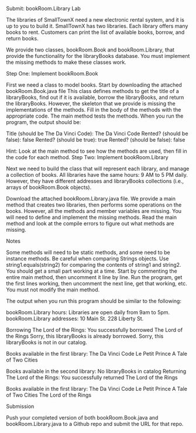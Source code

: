 Submit: bookRoom.Library Lab

The libraries of SmallTownX need a new electronic rental system, and it is up to you to build it. 
SmallTownX has two libraries. Each library offers many books to rent. 
Customers can print the list of available books, borrow, and return books. 

We provide two classes, bookRoom.Book and bookRoom.Library, that provide the functionality for the libraryBooks database. 
You must implement the missing methods to make these classes work. 

Step One: Implement bookRoom.Book 

First we need a class to model books. Start by downloading the attached bookRoom.Book.java file 
This class defines methods to get the title of a libraryBooks, find out if it is available, 
borrow the libraryBooks, and return the libraryBooks. However, the skeleton that we provide is missing 
the implementations of the methods. Fill in the body of the methods with the appropriate code. 
The main method tests the methods. When you run the program, the output should be: 

Title (should be The Da Vinci Code): The Da Vinci Code 
Rented? (should be false): false
Rented? (should be true): true
Rented? (should be false): false 

Hint: Look at the main method to see how the methods are used, then fill in the code for each method. 
Step Two: Implement bookRoom.Library 

Next we need to build the class that will represent each library, and manage a collection of books. 
All libraries have the same hours: 9 AM to 5 PM daily. 
However, they have different addresses and libraryBooks collections (i.e., arrays of bookRoom.Book objects). 

Download the attached bookRoom.Library.java file. 
We provide a main method that creates two libraries, then performs some operations on the books. 
However, all the methods and member variables are missing. You will need to define and implement the missing methods. Read the main method and look at the compile errors to figure out what methods are missing. 

Notes 

Some methods will need to be static methods, and some need to be instance methods. 
Be careful when comparing Strings objects. Use string1.equals(string2) for comparing the contents of string1 
and string2. 
You should get a small part working at a time. 
Start by commenting the entire main method, then uncomment it line by line.
Run the program, get the first lines working, then uncomment the next line, get that working, etc. 
You must not modify the main method. 

The output when you run this program should be similar to the following: 

bookRoom.Library hours:
Libraries are open daily from 9am to 5pm.
bookRoom.Library addresses:
10 Main St.
228 Liberty St.

Borrowing The Lord of the Rings:
You successfully borrowed The Lord of the Rings
Sorry, this libraryBooks is already borrowed.
Sorry, this libraryBooks is not in our catalog. 

Books available in the first library:
The Da Vinci Code
Le Petit Prince
A Tale of Two Cities 

Books available in the second library:
No libraryBooks in catalog 
Returning The Lord of the Rings:
You successfully returned The Lord of the Rings 

Books available in the first library:
The Da Vinci Code
Le Petit Prince
A Tale of Two Cities
The Lord of the Rings

Submission

Push your completed version of both bookRoom.Book.java and bookRoom.Library.java to a Github repo and submit the URL for that repo.

